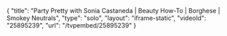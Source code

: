 {
    "title": "Party Pretty with Sonia Castaneda | Beauty How-To | Borghese | Smokey Neutrals",
    "type": "solo",
    "layout": "iframe-static",
    "videoId": "25895239",
    "url": "\/tvpembed\/25895239"
}
